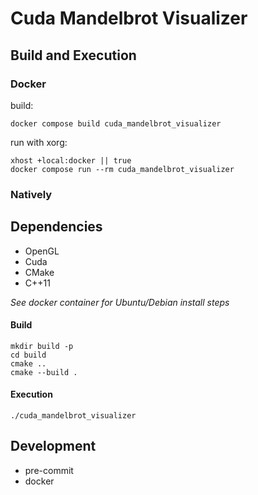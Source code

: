 # Cuda Mandelbrot Visualizer

## Build and Execution

### Docker

build:

```
docker compose build cuda_mandelbrot_visualizer
```

run with xorg:

```
xhost +local:docker || true
docker compose run --rm cuda_mandelbrot_visualizer
```

### Natively

## Dependencies

- OpenGL
- Cuda
- CMake
- C++11

_See docker container for Ubuntu/Debian install steps_

#### Build

```
mkdir build -p
cd build
cmake ..
cmake --build .
```

#### Execution

```
./cuda_mandelbrot_visualizer
```

## Development

- pre-commit
- docker
